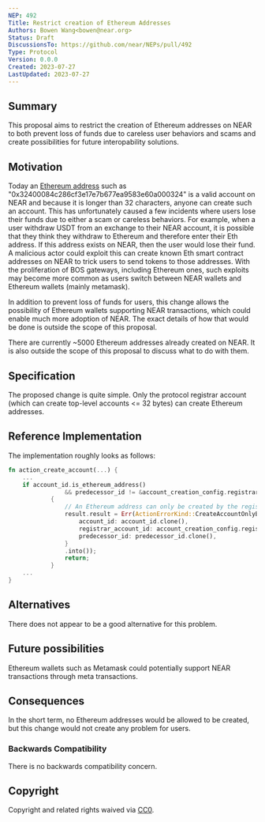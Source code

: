 ```yaml
---
NEP: 492
Title: Restrict creation of Ethereum Addresses
Authors: Bowen Wang<bowen@near.org>
Status: Draft
DiscussionsTo: https://github.com/near/NEPs/pull/492
Type: Protocol
Version: 0.0.0
Created: 2023-07-27
LastUpdated: 2023-07-27
---
```


## Summary

This proposal aims to restrict the creation of Ethereum addresses on NEAR to both prevent loss of funds due to careless user behaviors and scams
and create possibilities for future interopability solutions.

## Motivation

Today an [Ethereum address](https://ethereum.org/en/developers/docs/accounts/) such as "0x32400084c286cf3e17e7b677ea9583e60a000324" is a valid account on NEAR and because it is longer than 32 characters,
anyone can create such an account. This has unfortunately caused a few incidents where users lose their funds due to either a scam or careless behaviors.
For example, when a user withdraw USDT from an exchange to their NEAR account, it is possible that they think they withdraw to Ethereum and therefore enter their Eth address.
If this address exists on NEAR, then the user would lose their fund. A malicious actor could exploit this can create known Eth smart contract addresses on NEAR to trick users to send tokens to those addresses. With the proliferation of BOS gateways, including Ethereum ones, such exploits may become more common as users switch between NEAR wallets and Ethereum wallets (mainly metamask).

In addition to prevent loss of funds for users, this change allows the possibility of Ethereum wallets supporting NEAR transactions, which could enable much more adoption of NEAR. The exact details of how that would be done is outside the scope of this proposal.

There are currently ~5000 Ethereum addresses already created on NEAR. It is also outside the scope of this proposal to discuss what to do with them. 

## Specification

The proposed change is quite simple. Only the protocol registrar account (which can create top-level accounts <= 32 bytes) can create Ethereum addresses.

## Reference Implementation

The implementation roughly looks as follows:

```Rust
fn action_create_account(...) {
    ...
    if account_id.is_ethereum_address()
                && predecessor_id != &account_creation_config.registrar_account_id
            {
                // An Ethereum address can only be created by the registrar account
                result.result = Err(ActionErrorKind::CreateAccountOnlyByRegistrar {
                    account_id: account_id.clone(),
                    registrar_account_id: account_creation_config.registrar_account_id.clone(),
                    predecessor_id: predecessor_id.clone(),
                }
                .into());
                return;
            }
    ...
}
```

## Alternatives

There does not appear to be a good alternative for this problem.

## Future possibilities

Ethereum wallets such as Metamask could potentially support NEAR transactions through meta transactions.

## Consequences

In the short term, no Ethereum addresses would be allowed to be created, but this change would not create any problem for users.

### Backwards Compatibility

There is no backwards compatibility concern.

## Copyright

Copyright and related rights waived via [CC0](https://creativecommons.org/publicdomain/zero/1.0/).
